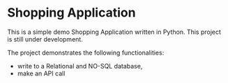 # Shopping Application
  This is a simple demo Shopping Application written in Python. This project is still under development. 
 
 The project demonstrates the following functionalities:
  - write to a Relational and NO-SQL database,
  - make an API call
    
 
